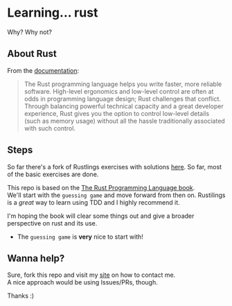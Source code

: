 # Learning... rust

Why? Why not?

## About Rust

From the [documentation](https://doc.rust-lang.org/):

> The Rust programming language helps you write faster, more reliable software. High-level ergonomics and low-level control are often at odds in programming language design; Rust challenges that conflict. Through balancing powerful technical capacity and a great developer experience, Rust gives you the option to control low-level details (such as memory usage) without all the hassle traditionally associated with such control.

## Steps

So far there's a fork of Rustlings exercises with solutions [here](https://github.com/trinaldi/rustlings-solutions). So far, most of the basic exercises are done.

This repo is based on the [The Rust Programming Language book](https://doc.rust-lang.org/book/).  
We'll start with the `guessing game` and move forward from then on. Rustilings is a *great* way to learn using TDD and I highly recommend it.

I'm hoping the book will clear some things out and give a broader perspective on rust and its use.

  + The `guessing game` is **very** nice to start with!

## Wanna help?

Sure, fork this repo and visit my [site](trinaldi.com) on how to contact me.  
A nice approach would be using Issues/PRs, though.

Thanks :)
